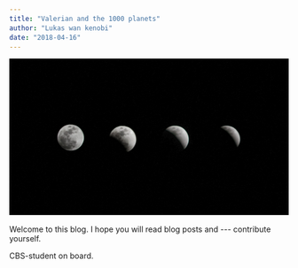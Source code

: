 ```yaml
---
title: "Valerian and the 1000 planets"
author: "Lukas wan kenobi"
date: "2018-04-16"
---
```


![We are open](../../img/1200/18.jpg)

Welcome to this blog. I hope you will read blog posts and --- contribute yourself. 

CBS-student on board.

